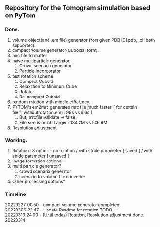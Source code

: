 ## Repository for the Tomogram simulation based on PyTom

### Done.
1. volume object(and .em file) generator from given PDB ID(.pdb, .cif both supported).   
2. compact volume generator(Cuboidal form).   
3. mrc file formatter
4. naive multiparticle generator.   
   1. Crowd scenario generator
   2. Particle incorporator
5. test rotation scheme   
   1. Compact Cuboid
   2. Relaxation to Minimum Cube
   3. Rotate
   4. Re-compact Cuboid
6. random rotation with middle efficiency.
7. PYTOM's em2mrc generates mrc file much faster. [ for certain file(1_withoutrotation.em) : 99s vs 6.6s ]
   1. But, mrcfile.validate -> false.
   2. File size is much Larger : 134.2M vs 536.9M
8. Resolution adjustment



### Working.   
1. Rotation : 3 option - no rotation / with stride parameter [ saved ] / with stride parameter [ unsaved ]
2. Image formation options...
3. multi particle generator?
   1. crowd scenario generator   
   2. scenario to volume file converter
4. Other processing options?

### Timeline
20220227 00:50 - compact volume generator completed.      
20220306 23:47 - Update Readme for rotation TODO.   
20220313 24:00 - (Until today) Rotation, Resolution adjustment done.   
20220314 
